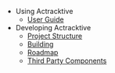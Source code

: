   * Using Actracktive
    * [User Guide](UserGuide.md)
  * Developing Actracktive
    * [Project Structure](ProjectStructure.md)
    * [Building](Building.md)
    * [Roadmap](Roadmap.md)
    * [Third Party Components](ThirdPartyComponents.md)